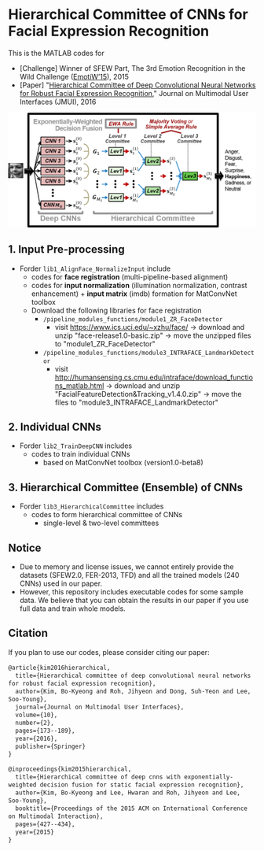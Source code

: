 # Hierarchical Committee of CNNs for Facial Expression Recognition

This is the MATLAB codes for

* [Challenge] Winner of SFEW Part, The 3rd Emotion Recognition in the Wild Challenge ([EmotiW’15](https://cs.anu.edu.au/few/emotiw2015.html)), 2015
* [Paper] "[Hierarchical Committee of Deep Convolutional Neural Networks for Robust Facial Expression Recognition](https://link.springer.com/article/10.1007/s12193-015-0209-0)," Journal on Multimodal User Interfaces (JMUI), 2016

![fig_overview](fig_overview.png)


## 1. Input Pre-processing

* Forder `lib1_AlignFace_NormalizeInput` include
  - codes for **face registration** (multi-pipeline-based alignment)
  - codes for **input normalization** (illumination normalization, contrast enhancement) + **input matrix** (imdb) formation for MatConvNet toolbox 
  - Download the following libraries for face registration
    + `/pipeline_modules_functions/module1_ZR_FaceDetector`
      + visit https://www.ics.uci.edu/~xzhu/face/ → download and unzip "face-release1.0-basic.zip" → move the unzipped files to "module1_ZR_FaceDetector"
    + `/pipeline_modules_functions/module3_INTRAFACE_LandmarkDetector`
      + visit http://humansensing.cs.cmu.edu/intraface/download_functions_matlab.html → download and unzip "FacialFeatureDetection&Tracking_v1.4.0.zip" → move the files to "module3_INTRAFACE_LandmarkDetector"
 
## 2. Individual CNNs

* Forder `lib2_TrainDeepCNN` includes
  - codes to train individual CNNs
    + based on MatConvNet toolbox (version1.0-beta8)

## 3. Hierarchical Committee (Ensemble) of CNNs

* Forder `lib3_HierarchicalCommittee` includes
  - codes to form hierarchical committee of CNNs
    + single-level & two-level committees

## Notice
  - Due to memory and license issues, we cannot entirely provide the datasets (SFEW2.0, FER-2013, TFD) and all the trained models (240 CNNs) used in our paper.
  - However, this repository includes executable codes for some sample data. We believe that you can obtain the results in our paper if you use full data and train whole models.

## Citation
If you plan to use our codes, please consider citing our paper:
```
@article{kim2016hierarchical,
  title={Hierarchical committee of deep convolutional neural networks for robust facial expression recognition},
  author={Kim, Bo-Kyeong and Roh, Jihyeon and Dong, Suh-Yeon and Lee, Soo-Young},
  journal={Journal on Multimodal User Interfaces},
  volume={10},
  number={2},
  pages={173--189},
  year={2016},
  publisher={Springer}
}
```  
```  
@inproceedings{kim2015hierarchical,
  title={Hierarchical committee of deep cnns with exponentially-weighted decision fusion for static facial expression recognition},
  author={Kim, Bo-Kyeong and Lee, Hwaran and Roh, Jihyeon and Lee, Soo-Young},
  booktitle={Proceedings of the 2015 ACM on International Conference on Multimodal Interaction},
  pages={427--434},
  year={2015}
}
```  